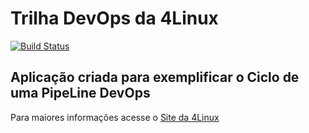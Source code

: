 # Trilha DevOps da 4Linux

<!-- Altere a Flag abaixo com sua URL do Travis -->
[![Build Status](https://travis-ci.com/DarleyPeres/DevOpsLab-HelloWorld.svg?branch=master)](https://travis-ci.com/DarleyPeres/DevOpsLab-HelloWorld)

## Aplicação criada para exemplificar o Ciclo de uma PipeLine DevOps


Para maiores informações acesse o [Site da 4Linux](https://www.4linux.com.br/cursos/devops)
